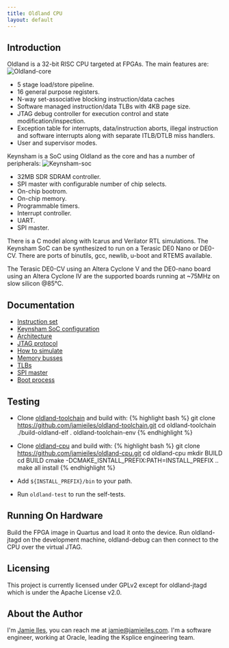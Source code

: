 ```yaml
---
title: Oldland CPU
layout: default
---
```


Introduction
------------

Oldland is a 32-bit RISC CPU targeted at FPGAs.  The main features are:
![Oldland-core](docs/oldland-core.svg)

  - 5 stage load/store pipeline.
  - 16 general purpose registers.
  - N-way set-associative blocking instruction/data caches
  - Software managed instruction/data TLBs with 4KB page size.
  - JTAG debug controller for execution control and state
  modification/inspection.
  - Exception table for interrupts, data/instruction aborts, illegal
  instruction and software interrupts along with separate ITLB/DTLB miss
  handlers.
  - User and supervisor modes.

Keynsham is a SoC using Oldland as the core and has a number of peripherals:
![Keynsham-soc](docs/keynsham-soc.svg)

 - 32MB SDR SDRAM controller.
 - SPI master with configurable number of chip selects.
 - On-chip bootrom.
 - On-chip memory.
 - Programmable timers.
 - Interrupt controller.
 - UART.
 - SPI master.

There is a C model along with Icarus and Verilator RTL simulations.  The
Keynsham SoC can be synthesized to run on a Terasic DE0 Nano or DE0-CV.  There
are ports of binutils, gcc, newlib, u-boot and RTEMS available.

The Terasic DE0-CV using an Altera Cyclone V and the DE0-nano board using an
Altera Cyclone IV are the supported boards running at ~75MHz on slow silicon
@85°C.

Documentation
-------------

- [Instruction set](instructions.html)
- [Keynsham SoC configuration](keynsham.html)
- [Architecture](docs/design.html)
- [JTAG protocol](docs/jtag.html)
- [How to simulate](docs/simulating.html)
- [Memory busses](docs/memory.html)
- [TLBs](docs/tlb.html)
- [SPI master](docs/spimaster.html)
- [Boot process](docs/booting.html)

Testing
-------

   - Clone [oldland-toolchain](https://github.com/jamieiles/oldland-toolchain)
   and build with:
{% highlight bash %}
git clone https://github.com/jamieiles/oldland-toolchain.git
cd oldland-toolchain
./build-oldland-elf
. oldland-toolchain-env
{% endhighlight %}

   - Clone [oldland-cpu](https://github.com/jamieiles/oldland-cpu.git) and
   build with:
{% highlight bash %}
git clone https://github.com/jamieiles/oldland-cpu.git
cd oldland-cpu
mkdir BUILD
cd BUILD
cmake -DCMAKE_ISNTALL_PREFIX:PATH=INSTALL_PREFIX ..
make all install
{% endhighlight %}

   - Add `${INSTALL_PREFIX}/bin` to your path.

   - Run `oldland-test` to run the self-tests.

Running On Hardware
-------------------

Build the FPGA image in Quartus and load it onto the device.  Run
oldland-jtagd on the development machine, oldland-debug can then connect to
the CPU over the virtual JTAG.

Licensing
---------

This project is currently licensed under GPLv2 except for oldland-jtagd which
is under the Apache License v2.0.

About the Author
----------------

I'm [Jamie Iles](https://www.jamieiles.com/), you can reach me at
<jamie@jamieiles.com>.  I'm a software engineer, working at Oracle, leading
the Ksplice engineering team.
